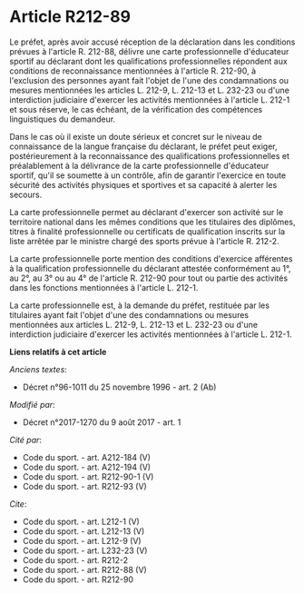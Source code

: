 # Article R212-89

Le préfet, après avoir accusé réception de la déclaration dans les conditions prévues à l'article R. 212-88, délivre une
carte professionnelle d'éducateur sportif au déclarant dont les qualifications professionnelles répondent aux conditions de
reconnaissance mentionnées à l'article R. 212-90, à l'exclusion des personnes ayant fait l'objet de l'une des condamnations
ou mesures mentionnées les articles L. 212-9, L. 212-13 et L. 232-23 ou d'une interdiction judiciaire d'exercer les activités
mentionnées à l'article L. 212-1 et sous réserve, le cas échéant, de la vérification des compétences linguistiques du
demandeur. 

Dans le cas où il existe un doute sérieux et concret sur le niveau de connaissance de la langue française du déclarant, le
préfet peut exiger, postérieurement à la reconnaissance des qualifications professionnelles et préalablement à la délivrance
de la carte professionnelle d'éducateur sportif, qu'il se soumette à un contrôle, afin de garantir l'exercice en toute
sécurité des activités physiques et sportives et sa capacité à alerter les secours. 

La carte professionnelle permet au déclarant d'exercer son activité sur le territoire national dans les mêmes conditions que
les titulaires des diplômes, titres à finalité professionnelle ou certificats de qualification inscrits sur la liste arrêtée
par le ministre chargé des sports prévue à l'article R. 212-2. 

La carte professionnelle porte mention des conditions d'exercice afférentes à la qualification professionnelle du déclarant
attestée conformément au 1°, au 2°, au 3° ou au 4° de l'article R. 212-90 pour tout ou partie des activités dans les
fonctions mentionnées à l'article L. 212-1. 

La carte professionnelle est, à la demande du préfet, restituée par les titulaires ayant fait l'objet d'une des condamnations
ou mesures mentionnées aux articles L. 212-9, L. 212-13 et L. 232-23 ou d'une interdiction judiciaire d'exercer les activités
mentionnées à l'article L. 212-1.

**Liens relatifs à cet article**

_Anciens textes_:

  - Décret n°96-1011 du 25 novembre 1996 - art. 2 (Ab)

_Modifié par_:

  - Décret n°2017-1270 du 9 août 2017 - art. 1

_Cité par_:

  - Code du sport. - art. A212-184 (V)
  - Code du sport. - art. A212-194 (V)
  - Code du sport. - art. R212-90-1 (V)
  - Code du sport. - art. R212-93 (V)

_Cite_:

  - Code du sport. - art. L212-1 (V)
  - Code du sport. - art. L212-13 (V)
  - Code du sport. - art. L212-9 (V)
  - Code du sport. - art. L232-23 (V)
  - Code du sport. - art. R212-2
  - Code du sport. - art. R212-88 (V)
  - Code du sport. - art. R212-90
